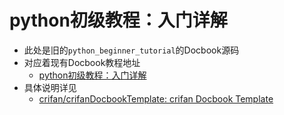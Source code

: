 # python初级教程：入门详解

* 此处是旧的`python_beginner_tutorial`的Docbook源码
* 对应着现有Docbook教程地址
  * [python初级教程：入门详解](https://www.crifan.org/files/doc/docbook/python_beginner_tutorial/release/html/python_beginner_tutorial.html)
* 具体说明详见
  * [crifan/crifanDocbookTemplate: crifan Docbook Template](https://github.com/crifan/crifanDocbookTemplate)
